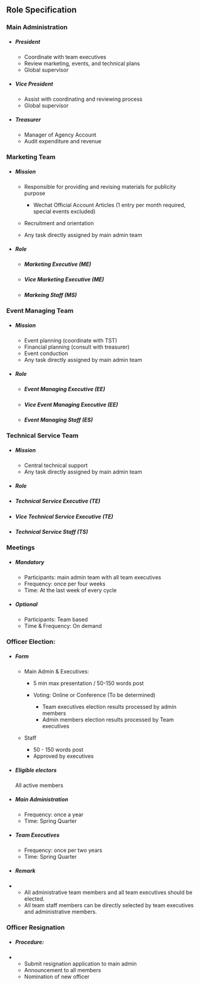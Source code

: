 ## Role Specification

### Main Administration

* #####  President

  * Coordinate with team executives
  * Review marketing, events, and technical plans
  * Global supervisor

* ##### Vice President

  * Assist with coordinating and reviewing process
  * Global supervisor

* ##### Treasurer

  * Manager of Agency Account
  * Audit expenditure and revenue

### Marketing Team

* ##### Mission

  * Responsible for providing and revising materials for publicity purpose
    * Wechat Official Account Articles (1 entry per month required, special events excluded)
  * Recruitment and orientation

  * Any task directly assigned by main admin team

* ##### Role

  * ##### Marketing Executive (ME)

  * ##### Vice Marketing Executive (ME)

  * ##### Markeing Staff (MS)

### Event Managing Team

* ##### Mission

  * Event planning (coordinate with TST)
  * Financial planning (consult with treasurer)
  * Event conduction
  * Any task directly assigned by main admin team

* ##### Role

  * ##### Event Managing Executive (EE)

  * ##### Vice Event Managing Executive (EE)

  * ##### Event Managing Staff (ES)

### Technical Service Team

* ##### Mission

  * Central technical support
  * Any task directly assigned by main admin team

*  ##### Role

  * ##### Technical Service Executive (TE)

  * ##### Vice Technical Service Executive (TE)

  - ##### Technical Service Staff (TS)



### Meetings

* ##### Mandatory

  * Participants: main admin team with all team executives
  * Frequency: once per four weeks
  * Time: At the last week of every cycle

* ##### Optional

  * Participants: Team based
  * Time & Frequency: On demand



### Officer Election:

* ##### Form

  * Main Admin & Executives:

    * 5 min max presentation / 50-150 words post

    * Voting: Online or Conference (To be determined)
    
      * Team executives election results processed by admin members
      * Admin members election results processed by Team executives
  * Staff
    * 50 - 150 words post
    * Approved by executives

* ##### Eligible electors

  All active members

* ##### Main Administration

  * Frequency: once a year
  * Time: Spring Quarter

* ##### Team Executives

  * Frequency: once per two years
  * Time: Spring Quarter

* ##### Remark

- - All administrative team members and all team executives should be elected.
  - All team staff members can be directly selected by team executives and administrative members.



### Officer Resignation

- ##### Procedure: 

- - Submit resignation application to main admin
  - Announcement to all members
  - Nomination of new officer



